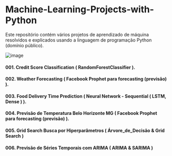 # Machine-Learning-Projects-with-Python
Este repositório contém vários projetos de aprendizado de máquina resolvidos e explicados usando a linguagem de programação Python (domínio público).

![image](https://user-images.githubusercontent.com/111646931/220420493-64605d86-425a-49be-8e81-ffb4e3128aa7.png)


#### 001. Credit Score Classification ( RandomForestClassifier ).
#### 002. Weather Forecasting ( Facebook Prophet para forecasting (previsão) ).
#### 003. Food Delivery Time Prediction ( Neural Network - Sequential ( LSTM, Dense ) ).
#### 004. Previsão de Temperatura Belo Horizonte MG ( Facebook Prophet para forecasting (previsão) ).
#### 005. Grid Search Busca por Hiperparâmetros ( Árvore_de_Decisão & Grid Search )
#### 006. Previsão de Séries Temporais com ARIMA ( ARIMA & SARIMA )
